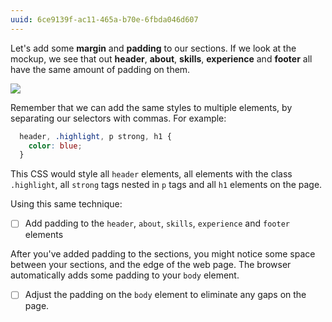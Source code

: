 ```yaml
---
uuid: 6ce9139f-ac11-465a-b70e-6fbda046d607
---
```


Let's add some **margin** and **padding** to our sections. If we look at the mockup,
we see that out **header**, **about**, **skills**, **experience** and **footer** all have
the same amount of padding on them.


![](https://cl.ly/202p1r0p283y/[b09fa9030c63b4131456162e9d585711]_Image%202017-09-26%20at%208.11.42%20PM.png)


Remember that we can add the same styles to multiple elements, by separating our selectors
with commas. For example:

```css
  header, .highlight, p strong, h1 {
    color: blue;
  }
```

This CSS would style all `header` elements, all elements with the class `.highlight`,
all `strong` tags nested in `p` tags and all `h1` elements on the page.

Using this same technique:
- [ ] Add padding to the `header`, `about`, `skills`, `experience` and `footer` elements

After you've added padding to the sections, you might notice some space between your
sections, and the edge of the web page. The browser automatically adds some padding to your
`body` element.

- [ ] Adjust the padding on the `body` element to eliminate any gaps on the page.
